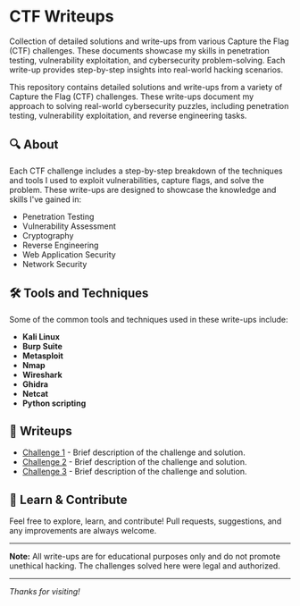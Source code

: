 
# CTF Writeups

Collection of detailed solutions and write-ups from various Capture the Flag (CTF) challenges. These documents showcase my skills in penetration testing, vulnerability exploitation, and cybersecurity problem-solving. Each write-up provides step-by-step insights into real-world hacking scenarios.

This repository contains detailed solutions and write-ups from a variety of Capture the Flag (CTF) challenges. These write-ups document my approach to solving real-world cybersecurity puzzles, including penetration testing, vulnerability exploitation, and reverse engineering tasks.

## 🔍 About

Each CTF challenge includes a step-by-step breakdown of the techniques and tools I used to exploit vulnerabilities, capture flags, and solve the problem. These write-ups are designed to showcase the knowledge and skills I've gained in:

- Penetration Testing
- Vulnerability Assessment
- Cryptography
- Reverse Engineering
- Web Application Security
- Network Security

## 🛠️ Tools and Techniques

Some of the common tools and techniques used in these write-ups include:

- **Kali Linux**
- **Burp Suite**
- **Metasploit**
- **Nmap**
- **Wireshark**
- **Ghidra**
- **Netcat**
- **Python scripting**

## 📝 Writeups

- [Challenge 1](link_to_writeup) - Brief description of the challenge and solution.
- [Challenge 2](link_to_writeup) - Brief description of the challenge and solution.
- [Challenge 3](link_to_writeup) - Brief description of the challenge and solution.

## 🔐 Learn & Contribute

Feel free to explore, learn, and contribute! Pull requests, suggestions, and any improvements are always welcome.

---

**Note:** All write-ups are for educational purposes only and do not promote unethical hacking. The challenges solved here were legal and authorized.

---

_Thanks for visiting!_
